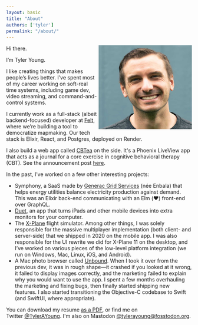```yaml
---
layout: basic
title: "About"
authors: ['tyler']
permalink: "/about/"
---
```


<div class="float-right ml-2" style="float: right">
    <img src="/assets/images/author/tyler-young.jpg" width="253px" height="228px" class="rounded" style="margin: 0 0 0.25rem">
</div>

Hi there.

I’m Tyler Young.

I like creating things that makes people’s lives better. I’ve spent most of my career working on soft-real time systems, including game dev, video streaming, and command-and-control systems.

I currently work as a full-stack (albeit backend-focused) developer at [Felt](https://felt.com), where we’re building a tool to democratize mapmaking. Our tech stack is Elixir, React, and Postgres, deployed on Render.

I also build a web app called [CBTea](https://www.cbtea.app) on the side. It's a Phoenix LiveView app that acts as a journal for a core exercise in cognitive behavioral therapy (CBT). See the announcement post [here](/2023/07/28/cbtea-release/).

In the past, I’ve worked on a few other interesting projects:

*   Symphony, a SaaS made by [Generac Grid Services](https://www.enbala.com) (née Enbala) that helps energy utilities balance electricity production against demand. This was an Elixir back-end communicating with an Elm (❤️) front-end over GraphQL.
*   [Duet](https://www.duetdisplay.com), an app that turns iPads and other mobile devices into extra monitors for your computer.
*   The [X-Plane](http://www.x-plane.com) flight simulator. Among other things, I was solely responsible for the massive multiplayer implementation (both client- and server-side) that we shipped in 2020 on the mobile app. I was also responsible for the UI rewrite we did for X-Plane 11 on the desktop, and I’ve worked on various pieces of the low-level platform integration (we run on Windows, Mac, Linux, iOS, and Android).
*   A Mac photo browser called [Unbound](https://www.unboundapp.com/). When I took it over from the previous dev, it was in rough shape—it crashed if you looked at it wrong, it failed to display images correctly, and the marketing failed to explain why you would want to use the app. I spent a few months overhauling the marketing and fixing bugs, then finally started shipping new features. I also started transitioning the Objective-C codebase to Swift (and SwiftUI, where appropriate).

You can download my resume [as a PDF](/assets/files/tyler-young-resume.pdf), or find me on Twitter [@TylerAYoung](https://twitter.com/TylerAYoung). I'm also on Mastodon [@tylerayoung@fosstodon.org](https://fosstodon.org/web/@tylerayoung).
